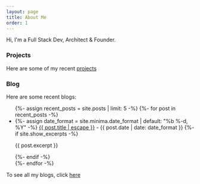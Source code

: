 ```yaml
---
layout: page
title: About Me
order: 1
---
```


Hi, I'm a Full Stack Dev, Architect & Founder.

### Projects

Here are some of my recent [projects](/projects)

### Blog

Here are some recent blogs:

<div class="home">
    <ul>
      {%- assign recent_posts = site.posts | limit: 5 -%}
      {%- for post in recent_posts -%}
      <li>
        {%- assign date_format = site.minima.date_format | default: "%b %-d, %Y" -%}
        <a href="{{ post.url | relative_url }}">{{ post.title | escape }}</a> - <span>{{ post.date | date: date_format }}</span>
        {%- if site.show_excerpts -%}
          <p>{{ post.excerpt }}</p>
        {%- endif -%}
      </li>
      {%- endfor -%}
    </ul>
</div>

To see all my blogs, click [here](/blog)
